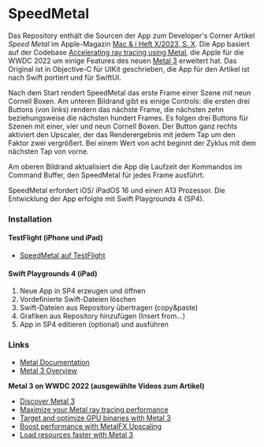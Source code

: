 # SpeedMetal

Das Repository enthält die Sourcen der App zum Developer's Corner Artikel _Speed Metal_ im Apple-Magazin [Mac & i Heft X/2023, S. X](). Die App basiert auf der Codebase [Accelerating ray tracing using Metal](https://developer.apple.com/documentation/metal/metal_sample_code_library/accelerating_ray_tracing_using_metal), die Apple für die WWDC 2022 um einige Features des neuen [Metal 3](https://developer.apple.com/metal/) erweitert hat. Das Original ist in Objective-C für UIKit geschrieben, die App für den Artikel ist nach Swift portiert und für SwiftUI.

Nach dem Start rendert SpeedMetal das erste Frame einer Szene mit neun Cornell Boxen. Am unteren Bildrand gibt es einige Controls: die ersten drei Buttons (von links) rendern das nächste Frame, die nächsten zehn beziehungsweise die nächsten hundert Frames. Es folgen drei Buttons für Szenen mit einer, vier und neun Cornell Boxen. Der Button ganz rechts aktiviert den Upscaler, der das Renderergebnis mit jedem Tap um den Faktor zwei vergrößert. Bei einem Wert von acht beginnt der Zyklus mit dem nächsten Tap von vorne.

Am oberen Bildrand aktualisiert die App die Laufzeit der Kommandos im Command Buffer, den SpeedMetal für jedes Frame ausführt.

SpeedMetal erfordert iOS/ iPadOS 16 und einen A13 Prozessor. Die Entwicklung der App erfolgte mit Swift Playgrounds 4 (SP4).

### Installation

#### TestFlight (iPhone und iPad)
- [SpeedMetal auf TestFlight](https://testflight.apple.com/join/dgoPUBe9)

#### Swift Playgrounds 4 (iPad)
1. Neue App in SP4 erzeugen und öffnen
2. Vordefinierte Swift-Dateien löschen
3. Swift-Dateien aus Repository übertragen (copy&paste)
4. Grafiken aus Repository hinzufügen (Insert from...)
5. App in SP4 editieren (optional) und ausführen

### Links
- [Metal Documentation](https://developer.apple.com/documentation/metal)
- [Metal 3 Overview](https://developer.apple.com/metal/)

**Metal 3 on WWDC 2022 (ausgewählte Videos zum Artikel)**
- [Discover Metal 3](https://developer.apple.com/videos/play/wwdc2022/10066/)
- [Maximize your Metal ray tracing performance](https://developer.apple.com/videos/play/wwdc2022/10105/)
- [Target and optimize GPU binaries with Metal 3](https://developer.apple.com/videos/play/wwdc2022/10102/)
- [Boost performance with MetalFX Upscaling](https://developer.apple.com/videos/play/wwdc2022/10103/)
- [Load resources faster with Metal 3](https://developer.apple.com/videos/play/wwdc2022/10104/)
